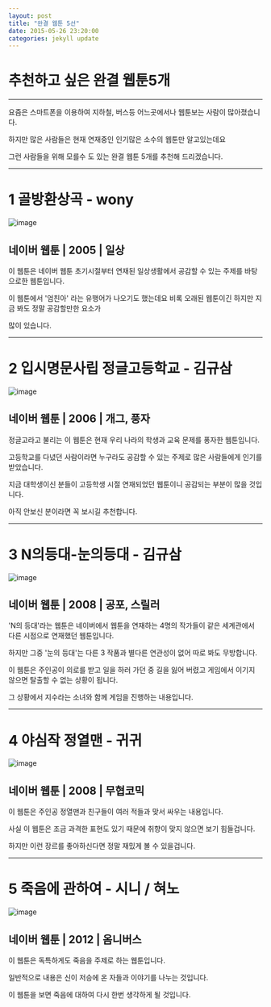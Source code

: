 ```yaml
---
layout: post
title: "완결 웹툰 5선"
date: 2015-05-26 23:20:00
categories: jekyll update
---
```

# 추천하고 싶은 완결 웹툰5개 #

<p>
<hr>
</hr>
</p>

 요즘은 스마트폰을 이용하여 지하철, 버스등 어느곳에서나 웹툰보는 사람이 많아졌습니다.
 
 하지만 많은 사람들은 현재 연재중인 인기많은 소수의 웹툰만 알고있는데요
 
 그런 사람들을 위해 모를수 도 있는 완결 웹툰 5개를 추천해 드리겠습니다.

<p>
<hr>
</hr>
</p>

# 1 골방환상곡 - wony
<p>


![image](http://image.newsngame.com/2009/11/24/qpsf3iWizWVBalkFTCAO.jpg)


## 네이버 웹툰 | 2005 |  일상

 이 웹툰은 네이버 웹툰 초기시절부터 연재된 일상생활에서 공감할 수 있는 주제를 바탕으로한 웹툰입니다.
 
 이 웹툰에서 '엄친아' 라는 유행어가 나오기도 했는데요 비록 오래된 웹툰이긴 하지만 지금 봐도 정말 공감할만한 요소가
 
 많이 있습니다.
 
 <p>
<hr>
</hr>
</p>

# 2 입시명문사립 정글고등학교 - 김규삼
<p>


![image](http://cfs13.tistory.com/image/32/tistory/2009/02/14/10/49/4996233db6ced)

## 네이버 웹툰 | 2006 |  개그, 풍자

정글고라고 불리는 이 웹툰은 현재 우리 나라의 학생과 교육 문제를 풍자한 웹툰입니다.

고등학교를 다녔던 사람이라면 누구라도 공감할 수 있는 주제로 많은 사람들에게 인기를 받았습니다.

지금 대학생이신 분들이 고등학생 시절 연재되었던 웹툰이니 공감되는 부분이 많을 것입니다.

아직 안보신 분이라면 꼭 보시길 추천합니다.

 <p>
<hr>
</hr>
</p>

# 3 N의등대-눈의등대 - 김규삼
<p>


![image](http://cfile22.uf.tistory.com/image/174CCF3B4F8E8FAB2ED025)

## 네이버 웹툰 | 2008 |  공포, 스릴러

'N의 등대'라는 웹툰은 네이버에서 웹툰을 연재하는 4명의 작가들이 같은 세계관에서 다른 시점으로 연재했던 웹툰입니다.

하지만 그중 '눈의 등대'는 다른 3 작품과 별다른 연관성이 없어 따로 봐도 무방합니다.

이 웹툰은 주인공이 의로를 받고 일을 하러 가던 중 길을 잃어 버렸고 게임에서 이기지 않으면 탈출할 수 없는 상황이 됩니다.

그 상황에서 지수라는 소녀와 함께 게임을 진행하는 내용입니다.

 <p>
<hr>
</hr>
</p>

# 4 야심작 정열맨 - 귀귀
<p>


![image](http://cfs10.tistory.com/image/2/tistory/2009/02/19/09/45/499cab9e68aab)

## 네이버 웹툰 | 2008 |  무협코믹

이 웹툰은 주인공 정열맨과 친구들이 여러 적들과 맞서 싸우는 내용입니다.

사실 이 웹툰은 조금 과격한 표현도 있기 때문에 취향이 맞지 않으면 보기 힘들겁니다.

하지만 이런 장르를 좋아하신다면 정말 재밌게 볼 수 있을겁니다.

 <p>
<hr>
</hr>
</p>

# 5 죽음에 관하여 - 시니 / 혀노
<p>


![image](http://cfile9.uf.tistory.com/image/125913355109EFE317C581)

## 네이버 웹툰 | 2012 |  옴니버스

이 웹툰은 독특하게도 죽음을 주제로 하는 웹툰입니다.

일반적으로 내용은 신이 저승에 온 자들과 이야기를 나누는 것입니다.

이 웹툰을 보면 죽음에 대하여 다시 한번 생각하게 될 것입니다.

